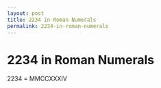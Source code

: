 ```yaml
---
layout: post
title: 2234 in Roman Numerals
permalink: 2234-in-roman-numerals
---
```


# 2234 in Roman Numerals

2234 = MMCCXXXIV
